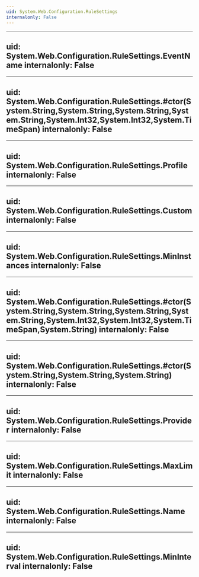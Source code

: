 ```yaml
---
uid: System.Web.Configuration.RuleSettings
internalonly: False
---
```


---
uid: System.Web.Configuration.RuleSettings.EventName
internalonly: False
---

---
uid: System.Web.Configuration.RuleSettings.#ctor(System.String,System.String,System.String,System.String,System.Int32,System.Int32,System.TimeSpan)
internalonly: False
---

---
uid: System.Web.Configuration.RuleSettings.Profile
internalonly: False
---

---
uid: System.Web.Configuration.RuleSettings.Custom
internalonly: False
---

---
uid: System.Web.Configuration.RuleSettings.MinInstances
internalonly: False
---

---
uid: System.Web.Configuration.RuleSettings.#ctor(System.String,System.String,System.String,System.String,System.Int32,System.Int32,System.TimeSpan,System.String)
internalonly: False
---

---
uid: System.Web.Configuration.RuleSettings.#ctor(System.String,System.String,System.String)
internalonly: False
---

---
uid: System.Web.Configuration.RuleSettings.Provider
internalonly: False
---

---
uid: System.Web.Configuration.RuleSettings.MaxLimit
internalonly: False
---

---
uid: System.Web.Configuration.RuleSettings.Name
internalonly: False
---

---
uid: System.Web.Configuration.RuleSettings.MinInterval
internalonly: False
---
